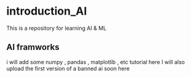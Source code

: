 # introduction_AI
This is a repository for learning AI &amp; ML

## AI framworks
i will add some numpy , pandas , matplotlib , etc tutorial here
I will also upload the first version of a banned ai soon here
